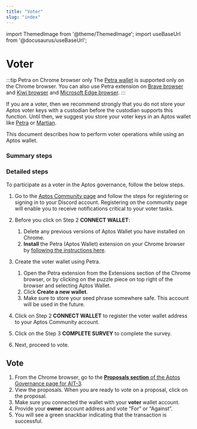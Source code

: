 ```yaml
---
title: "Voter"
slug: "index"
---
```


import ThemedImage from '@theme/ThemedImage';
import useBaseUrl from '@docusaurus/useBaseUrl';

# Voter 

:::tip Petra on Chrome browser only
The [Petra wallet](/docs/guides/install-petra-wallet.md) is supported only on the Chrome browser. You can also use Petra extension on [Brave browser](https://brave.com/) and [Kiwi browser](https://kiwibrowser.com/) and [Microsoft Edge browser](https://www.microsoft.com/en-us/edge).
:::

If you are a voter, then we recommend strongly that you do not store your Aptos voter keys with a custodian before the custodian supports this function. Until then, we suggest you store your voter keys in an Aptos wallet like [Petra](/docs/guides/install-petra-wallet.md) or [Martian](https://martianwallet.xyz/).

This document describes how to perform voter operations while using an Aptos wallet. 

### Summary steps

<center>
<ThemedImage
alt="Signed Transaction Flow"
sources={{
    light: useBaseUrl('/img/docs/voter-flow.svg'),
    dark: useBaseUrl('/img/docs/voter-flow-dark.svg'),
  }}
/>
</center>

### Detailed steps

To participate as a voter in the Aptos governance, follow the below steps. 

1. Go to the [Aptos Community page](https://aptoslabs.com/community) and follow the steps for registering or signing in to your Discord account. Registering on the community page will enable you to receive notifications critical to your voter tasks.

2. Before you click on Step 2 **CONNECT WALLET**:
   1. Delete any previous versions of Aptos Wallet you have installed on Chrome.
   2. **Install** the Petra (Aptos Wallet) extension on your Chrome browser by [following the instructions here](/guides/install-petra-wallet-extension).

3. <span id="create-wallet">Create the voter wallet using Petra</span>.

   1. Open the Petra extension from the Extensions section of the Chrome browser, or by clicking on the puzzle piece on top right of the browser and selecting Aptos Wallet.
   2. Click **Create a new wallet**.
   3. Make sure to store your seed phrase somewhere safe. This account will be used in the future.

4. Click on Step 2 **CONNECT WALLET** to register the voter wallet address to your Aptos Community account. 

5. Click on the Step 3 **COMPLETE SURVEY** to complete the survey.

6. Next, proceed to vote.

## Vote

1. From the Chrome browser, go to the [**Proposals section** of the Aptos Governance page for AIT-3](https://explorer.aptoslabs.com/proposals?network=ait3).
2. View the proposals. When you are ready to vote on a proposal, click on the proposal.
3. Make sure you connected the wallet with your **voter** wallet account.
4. Provide your **owner** account address and vote “For” or “Against”.
5. You will see a green snackbar indicating that the transaction is successful.


